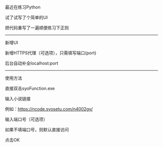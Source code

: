 ﻿最近在练习Python

试了试写了个简单的UI

把代码重写了一遍顺便练习下正则

-------------------------------
新增UI

新增HTTPS代理（可选项），只需填写端口(port)

后台自动补全localhost:port

-------------------------------

使用方法

直接双击syoFunction.exe

输入小说链接

例如：https://ncode.syosetu.com/n4002gy/

输入端口号（可选项）

如果不填端口号，则默认直接访问

点击OK